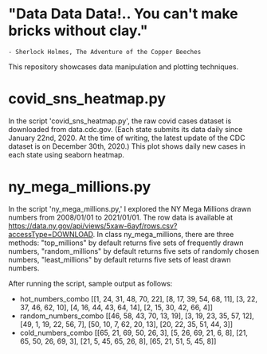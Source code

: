 # "Data Data Data!.. You can't make bricks without clay."
    - Sherlock Holmes, The Adventure of the Copper Beeches

This repository showcases data manipulation and plotting techniques. 

# covid_sns_heatmap.py
In the script 'covid_sns_heatmap.py', the raw covid cases dataset is downloaded from data.cdc.gov. 
(Each state submits its data daily since January 22nd, 2020.
At the time of writing, the latest update of the CDC dataset is on December 30th, 2020.)
This plot shows daily new cases in each state using seaborn heatmap.




# ny_mega_millions.py
In the script 'ny_mega_millions.py,' I explored the NY Mega Millions drawn numbers from 2008/01/01 to 2021/01/01. 
The row data is available at https://data.ny.gov/api/views/5xaw-6ayf/rows.csv?accessType=DOWNLOAD.
In class ny_mega_millions, there are three methods:
"top_millions" by default returns five sets of frequently drawn numbers,
"random_millions" by default returns five sets of randomly chosen numbers,
"least_millions" by default returns five sets of least drawn numbers.

After running the script, sample output as follows:
- hot_numbers_combo [[1, 24, 31, 48, 70, 22], [8, 17, 39, 54, 68, 11], [3, 22, 37, 46, 62, 10], [4, 16, 44, 43, 64, 14], [2, 15, 30, 42, 66, 4]]
- random_numbers_combo [[46, 58, 43, 70, 13, 19], [3, 19, 23, 35, 57, 12], [49, 1, 19, 22, 56, 7], [50, 10, 7, 62, 20, 13], [20, 22, 35, 51, 44, 3]]
- cold_numbers_combo [[65, 21, 69, 50, 26, 3], [5, 26, 69, 21, 6, 8], [21, 65, 50, 26, 69, 3], [21, 5, 45, 65, 26, 8], [65, 21, 51, 5, 45, 8]]
